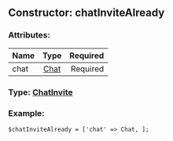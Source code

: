 ## Constructor: chatInviteAlready  

### Attributes:

| Name     |    Type       | Required |
|----------|:-------------:|---------:|
|chat|[Chat](../types/Chat.md) | Required|


### Type: [ChatInvite](../types/ChatInvite.md)

### Example:


```
$chatInviteAlready = ['chat' => Chat, ];
```